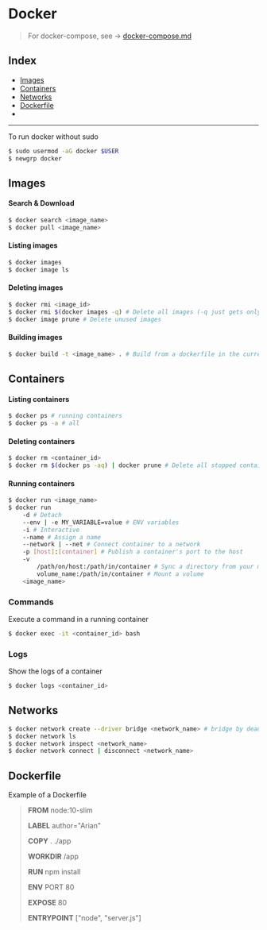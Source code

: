 # Docker

> For docker-compose, see -> [docker-compose.md](https://github.com/ArianRai/Documentation/blob/main/Docker-compose.md)

## Index

-   [Images](#images)
-   [Containers](#containers)
-   [Networks](#networks)
-   [Dockerfile](#dockerfile)
-   

---

To run docker without sudo

```bash
$ sudo usermod -aG docker $USER
$ newgrp docker
```

## Images

#### Search & Download

```bash
$ docker search <image_name>
$ docker pull <image_name>
```

#### Listing images

```bash
$ docker images
$ docker image ls
```

#### Deleting images

```bash
$ docker rmi <image_id>
$ docker rmi $(docker images -q) # Delete all images (-q just gets only the ID)
$ docker image prune # Delete unused images
```

#### Building images

```bash
$ docker build -t <image_name> . # Build from a dockerfile in the current directory
```

## Containers

#### Listing containers

```bash
$ docker ps # running containers
$ docker ps -a # all
```

#### Deleting containers

```bash
$ docker rm <container_id>
$ docker rm $(docker ps -aq) | docker prune # Delete all stopped containers
```

#### Running containers

```bash
$ docker run <image_name>
$ docker run
	-d # Detach
	--env | -e MY_VARIABLE=value # ENV variables
	-i # Interactive
	--name # Assign a name
	--network | --net # Connect container to a network
	-p [host]:[container] # Publish a container's port to the host
	-v
		/path/on/host:/path/in/container # Sync a directory from your machine
		volume_name:/path/in/container # Mount a volume
	<image_name>
```

### Commands

Execute a command in a running container

```bash
$ docker exec -it <container_id> bash
```

### Logs

Show the logs of a container

```bash
$ docker logs <container_id>
```

## Networks

```bash
$ docker network create --driver bridge <network_name> # bridge by deault
$ docker network ls
$ docker network inspect <network_name>
$ docker network connect | disconnect <network_name>
```

## Dockerfile

Example of a Dockerfile

> **FROM** node:10-slim
>
> **LABEL** author="Arian"
>
> **COPY** . ./app
>
> **WORKDIR** /app
>
> **RUN** npm install
>
> **ENV** PORT 80
>
> **EXPOSE** 80
>
> **ENTRYPOINT** ["node", "server.js"]
